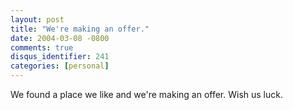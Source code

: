 ```yaml
---
layout: post
title: "We're making an offer."
date: 2004-03-08 -0800
comments: true
disqus_identifier: 241
categories: [personal]
---
```

We found a place we like and we're making an offer. Wish us luck.

